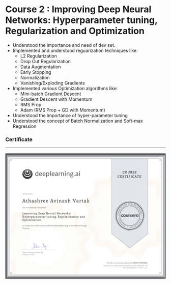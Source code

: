 # Course 2 : Improving Deep Neural Networks: Hyperparameter tuning, Regularization and Optimization<br>

* Understood the importance and need of dev set.
* Implemented and understood reguarization techniques like:
  * L2 Regularization
  * Drop Out Regularization
  * Data Augmentation
  * Early Stopping
  * Normalization
  * Vanishing/Exploding Gradients
* Implemented various Optimization algorithms like:
  * Mini-batch Gradient Descent
  * Gradient Descent with Momentum
  * RMS Prop
  * Adam (RMS Prop + GD with Momentum)
* Understood the importance of hyper-parameter tuning 
* Understood the concept of Batch Normalization and Soft-max Regression
  

### Certificate<br><hr>
![Certificate](https://github.com/bazingaav/Deep-Learning-Specialization/blob/master/2-Improving-Deep-Neural-Networks/Certificate-Improving-Deep-Neural-Networks.jpg)
